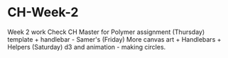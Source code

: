 CH-Week-2
=========
Week 2 work
Check CH Master for Polymer assignment
(Thursday) template + handlebar - Samer's
(Friday) More canvas art + Handlebars + Helpers
(Saturday) d3 and animation - making circles.
